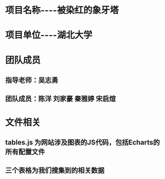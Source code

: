 # 项目名称----被染红的象牙塔
# 项目单位----湖北大学
# 团队成员
## 指导老师：吴志勇
## 团队成员：陈洋 刘家豪 秦雅婷 宋启煊
# 文件相关
## tables.js 为网站涉及图表的JS代码，包括Echarts的所有配置文件
## 三个表格为我们搜集到的相关数据
